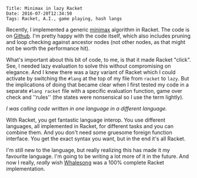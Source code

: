    Title: Minimax in lazy Racket
    Date: 2016-07-20T12:34:50
    Tags: Racket, A.I., game playing, hash langs

Recently, I implemented a generic [minimax](https://en.wikipedia.org/wiki/Minimax) algorithm in Racket.
The code is on [Github](https://github.com/v-for-vincent/racket-minimax).
I'm pretty happy with the code itself, which also includes pruning and loop checking against ancestor nodes (not other nodes, as that might not be worth the performance hit).

What's important about this bit of code, to me, is that it made Racket "click".
See, I needed lazy evaluation to solve this without compromising on elegance.
And I knew there was a lazy variant of Racket which I could activate by switching the `#lang` at the top of my file from `racket` to `lazy`.
But the implications of doing that became clear when I first tested my code in a separate `#lang racket` file with a specific evaluation function, game over check and ''rules'' (the states were nonsensical so I use the term lightly).

*I was calling code written in one language in a different language.*

With Racket, you get fantastic language interop.
You use different languages, all implemented in Racket, for different tasks and you can combine them.
And you don't need some gruesome foreign function interface.
You get the exact syntax you want, but in the end it's all Racket.

I'm still new to the language, but really realizing this has made it my favourite language.
I'm going to be writing a lot more of it in the future.
And now I really, *really* wish [Whalesong](http://www.hashcollision.org/whalesong/) was a 100% complete Racket implementation.

